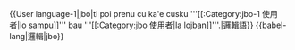 {{User language-1|jbo|ti poi prenu cu ka'e cusku '''[[:Category:jbo-1 使用者|lo sampu]]''' bau '''[[:Category:jbo 使用者|la lojban]]'''.|邏輯語}}<noinclude>
{{babel-lang|邏輯|jbo}}
</noinclude>